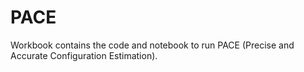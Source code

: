 # PACE

Workbook contains the code and notebook to run PACE (Precise and Accurate Configuration Estimation).


